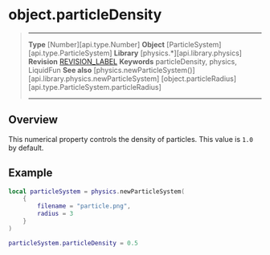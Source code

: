 # object.particleDensity

> --------------------- ------------------------------------------------------------------------------------------
> __Type__              [Number][api.type.Number]
> __Object__            [ParticleSystem][api.type.ParticleSystem]
> __Library__           [physics.*][api.library.physics]
> __Revision__          [REVISION_LABEL](REVISION_URL)
> __Keywords__          particleDensity, physics, LiquidFun
> __See also__          [physics.newParticleSystem()][api.library.physics.newParticleSystem]
>						[object.particleRadius][api.type.ParticleSystem.particleRadius]
> --------------------- ------------------------------------------------------------------------------------------


## Overview

This numerical property controls the density of particles. This value is `1.0` by default.


## Example

``````lua
local particleSystem = physics.newParticleSystem(
    {
        filename = "particle.png",
        radius = 3
    }
)

particleSystem.particleDensity = 0.5
``````